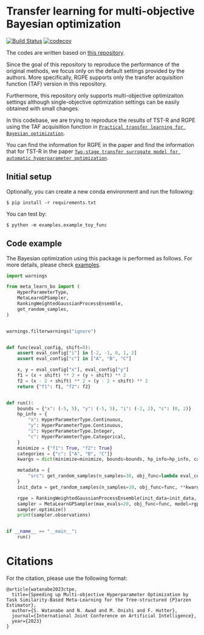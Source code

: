 # Transfer learning for multi-objective Bayesian optimization
[![Build Status](https://github.com/nabenabe0928/meta-learn-bo/workflows/Functionality%20test/badge.svg?branch=main)](https://github.com/nabenabe0928/meta-learn-bo)
[![codecov](https://codecov.io/gh/nabenabe0928/meta-learn-bo/branch/main/graph/badge.svg?token=T6MX4JQHOV)](https://codecov.io/gh/nabenabe0928/meta-learn-bo)

The codes are written based on [this repository](https://github.com/automl/transfer-hpo-framework).

Since the goal of this repository to reproduce the performance of the original methods, we focus only on the default settings provided by the authors.
More specifically, RGPE supports only the transfer acquisition function (TAF) version in this repository.

Furthermore, this repository only supports multi-objective optimizaiton settings
although single-objective optimization settings can be easily obtained with small changes.

In this codebase, we are trying to reproduce the results of TST-R and RGPE using the TAF acquisition function in [`Practical transfer learning for Bayesian optimization`](https://arxiv.org/pdf/1802.02219v3.pdf).

You can find the information for RGPE in the paper and find the information that for TST-R in the paper [`Two-stage transfer surrogate model for automatic hyperparameter optimization`](https://www.ismll.uni-hildesheim.de/pub/pdfs/wistuba_et_al_ECML_2016.pdf).

## Initial setup

Optionally, you can create a new conda environment and run the following:

```shell
$ pip install -r requirements.txt
```

You can test by:

```shell
$ python -m examples.example_toy_func
```

## Code example

The Bayesian optimization using this package is performed as follows.
For more details, please check [examples](examples/).

```python
import warnings

from meta_learn_bo import (
    HyperParameterType,
    MetaLearnGPSampler,
    RankingWeightedGaussianProcessEnsemble,
    get_random_samples,
)


warnings.filterwarnings("ignore")


def func(eval_config, shift=0):
    assert eval_config["i"] in [-2, -1, 0, 1, 2]
    assert eval_config["c"] in ["A", "B", "C"]

    x, y = eval_config["x"], eval_config["y"]
    f1 = (x + shift) ** 2 + (y + shift) ** 2
    f2 = (x - 2 + shift) ** 2 + (y - 2 + shift) ** 2
    return {"f1": f1, "f2": f2}


def run():
    bounds = {"x": (-5, 5), "y": (-5, 5), "i": (-2, 2), "c": (0, 2)}
    hp_info = {
        "x": HyperParameterType.Continuous,
        "y": HyperParameterType.Continuous,
        "i": HyperParameterType.Integer,
        "c": HyperParameterType.Categorical,
    }
    minimize = {"f1": True, "f2": True}
    categories = {"c": ["A", "B", "C"]}
    kwargs = dict(minimize=minimize, bounds=bounds, hp_info=hp_info, categories=categories)

    metadata = {
        "src": get_random_samples(n_samples=30, obj_func=lambda eval_config: func(eval_config, shift=2), **kwargs)
    }
    init_data = get_random_samples(n_samples=10, obj_func=func, **kwargs)

    rgpe = RankingWeightedGaussianProcessEnsemble(init_data=init_data, metadata=metadata, **kwargs)
    sampler = MetaLearnGPSampler(max_evals=20, obj_func=func, model=rgpe, **kwargs)
    sampler.optimize()
    print(sampler.observations)


if __name__ == "__main__":
    run()

```

# Citations

For the citation, please use the following format:
```
@article{watanabe2023ctpe,
  title={Speeding up Multi-objective Hyperparameter Optimization by Task Similarity-Based Meta-Learning for the Tree-structured {P}arzen Estimator},
  author={S. Watanabe and N. Awad and M. Onishi and F. Hutter},
  journal={International Joint Conference on Artificial Intelligence},
  year={2023}
}
```
